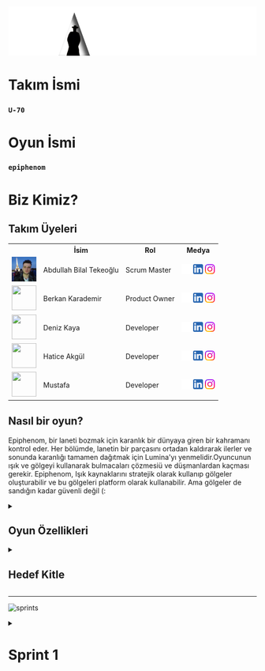  <html>
  <body>

  ![zaten](bootcampFiles/general/headers/epiphenom2.png)
  
   # **Takım İsmi**
   ### **`U-70`**

  # **Oyun İsmi**

  ### **`epiphenom`**

  # Biz Kimiz?

  ## Takım Üyeleri

  <table>
    <tr>
      <th></th>
      <th>İsim</th>
      <th>Rol</th>
      <th>Medya</th>
    </tr>
    <tr>
      <td><img src="bootcampFiles/general/squarepics/bilal.png" width="50" height="50" /></td>
      <td>Abdullah Bilal Tekeoğlu</td>
      <td>Scrum Master</td>
      <td>
        <a href="https://github.com/sensaye" target="_blank"><img src="bootcampFiles/general/social/github.png" width="20" height="20"/></a>
        <a href="https://www.linkedin.com/in/abdullah-bilal-tekeo%C4%9Flu-964128199/" target="_blank" ><img src="bootcampFiles/general/social/linkedin.png" width="20" height="20" /></a>
        <a href="https://www.instagram.com/abilateq/" target="_blank"><img src="bootcampFiles/general/social/instagram.png" width="20" height="20" /></a>
      </td>
    </tr>
    <tr>
      <td><img src="bootcampFiles/general/squarepics/arda.png" width="50" height="50" /></td>
      <td>Berkan Karademir</td>
      <td>Product Owner</td>
      <td>
        <a href="https://github.com/" target="_blank"><img src="bootcampFiles/general/social/github.png" width="20" height="20"/></a>
        <a href="https://www.linkedin.com/" target="_blank"><img src="bootcampFiles/general/social/linkedin.png" width="20" height="20" /></a>
        <a href="https://www.instagram.com/" target="_blank"><img src="bootcampFiles/general/social/instagram.png" width="20" height="20" /></a>
      </td>
    </tr>
    <tr>
      <td><img src="bootcampFiles/general/squarepics/hazal.png" width="50" height="50" /></td>
      <td>Deniz Kaya</td>
      <td>Developer</td>
      <td>
        <a href="https://github.com/" target="_blank"><img src="bootcampFiles/general/social/github.png" width="20" height="20"/></a>
        <a href="https://www.linkedin.com/" target="_blank"><img src="bootcampFiles/general/social/linkedin.png" width="20" height="20" /></a>
        <a href="https://www.instagram.com/" target="_blank"><img src="bootcampFiles/general/social/instagram.png" width="20" height="20" /></a>
      </td>
       <tr>
      <td><img src="bootcampFiles/general/squarepics/hatice.png" width="50" height="50" /></td>
      <td>Hatice Akgül</td>
      <td>Developer</td>
      <td>
        <a href="https://github.com/haticeeakgull" target="_blank"><img src="bootcampFiles/general/social/github.png" width="20" height="20"/></a>
        <a href="https://www.linkedin.com/in/haticeeakgüll/" target="_blank" ><img src="bootcampFiles/general/social/linkedin.png" width="20" height="20" /></a>
        <a href="https://www.instagram.com/h.akgl_/?next=%2Fabilateq%2F"_blank"><img src="bootcampFiles/general/social/instagram.png" width="20" height="20" /></a>
      </td>
         <tr>
      <td><img src="bootcampFiles/general/squarepics/hatice.png" width="50" height="50" /></td>
      <td>Mustafa</td>
      <td>Developer</td>
      <td>
        <a href="x" target="_blank"><img src="bootcampFiles/general/social/github.png" width="20" height="20"/></a>
        <a href="x" target="_blank" ><img src="bootcampFiles/general/social/linkedin.png" width="20" height="20" /></a>
        <a href="x"><img src="bootcampFiles/general/social/instagram.png" width="20" height="20" /></a>
      </td>
    </tr>
    <!--
    <tr>
      <td><img src="bootcampFiles/general/squarepics/merve.png" width="50" height="50" /></td>
      <td>Unknown</td>
      <td>Developer</td>
      <td>
        <a href="https://github.com/" target="_blank"><img src="bootcampFiles/general/social/github.png" width="20" height="20"/></a>
        <a href="https://www.linkedin.com/" target="_blank"><img src="bootcampFiles/general/social/linkedin.png" width="20" height="20" /></a>
        <a href="https://www.instagram.com/" target="_blank"><img src="bootcampFiles/general/social/instagram.png" width="20" height="20" /></a>
      </td>
    </tr>
    <tr>
      <td><img src="bootcampFiles/general/squarepics/onur.png" width="50" height="50" /></td>
      <td>Unknown</td>
      <td>Developer</td>
      <td>
        <a href="https://github.com/" target="_blank"><img src="bootcampFiles/general/social/github.png" width="20" height="20"/></a>
        <a href="https://www.linkedin.com/" target="_blank"><img src="bootcampFiles/general/social/linkedin.png" width="20" height="20" /></a>
        <a href="https://www.instagram.com/" target="_blank"><img src="bootcampFiles/general/social/instagram.png" width="20" height="20" /></a>
      </td>
    -->
  </tr>
  </table>





  ## Nasıl bir oyun?
  Epiphenom, bir laneti bozmak için karanlık bir dünyaya giren bir kahramanı kontrol eder. Her bölümde, lanetin bir parçasını ortadan kaldırarak ilerler ve sonunda karanlığı tamamen dağıtmak için Lumina'yı yenmelidir.Oyuncunun ışık ve gölgeyi kullanarak bulmacaları çözmesiü ve düşmanlardan kaçması gerekir. Epiphenom, Işık kaynaklarını stratejik olarak kullanıp gölgeler oluşturabilir ve bu gölgeleri platform olarak kullanabilir. Ama gölgeler de sandığın kadar güvenli değil (:

  <details>
    <summary><h2>Oyun Özellikleri</h2></summary>
  <ul>
  <li>3D</li>
  <li>CO-OP</li>
  <li>Gameanalytics</li>
  </ul>
    
  <h3>Oyun Mekanikleri:</h3>
  <ol>
    <li>Epiphenom ışık kaynaklarını kullanarak kendisine platform oluşturabilir.</li>
    <li>Epi(ışık) karakter bölünerek farklı açılardan ışık oluşturur. Böylece nesnelerden oluşacak gölgelerle enom(gölge) için platform oluşturabilir.</li>
    <li>Epi(ışık) gölge alanlarda kalamaz, kalırsa hasar alır ve zayıflar. Aynı şekilde enom(gölge) aydınlık alanlarda varolamaz.</li>
    <li>Epi(ışık) çevredeki ışık kaynaklarını aşırı yükleyerek bünyesine katabilir ve güçlenebilir. Aşırı yüklenme halinde ulti özelliği aktif olur(kararlaştırılmadı).</li>
    <li>Enom(gölge) etraf ne kadar karanlıksa o kadar güçlüdür. Ortam çok karanlık olduğunda zifir özelliği aktif olur. Böylece karanlığı somutlaştırarak yeni nesneler oluşturabilir.</li>
  </ol>
    
    
  </details>

  <details>
    <summary><h2>Hedef Kitle</h2></summary>
    <p>Her yaştan oyuncu kitlesi.</p>
    <p>Platform oyuncuları.</p>
    <p>Çiftler.</p>
    <p>İki kişilik oyun grupları.</p>
  </details>

  --- 

  ![sprints](bootcampFiles/general/headers/sprints.png)

  <details>
    <summary><h1>Sprint 1</h1></summary>


  <details>
    <summary><h3>Sprint 1 - Sprint Board Update</h3></summary>
    
   ![image](https://github.com/sensaye/epiphenom/assets/103825788/fa36393c-b5a1-46ba-8cb9-dd156930eae5)



  <details>
    <summary><h3>Sprint 1 Screenshots</h3></summary>
    
![Ekran görüntüsü 2024-07-08 114009](https://github.com/sensaye/epiphenom/assets/103825788/3a07a696-64df-41eb-8a5a-8cc8202901c3)

![Ekran görüntüsü 2024-07-08 113946](https://github.com/sensaye/epiphenom/assets/103825788/a544cce2-eaae-4f6e-977f-a512254f104f)

![Ekran görüntüsü 2024-07-08 113916](https://github.com/sensaye/epiphenom/assets/103825788/fa615df1-e053-4d02-bf12-db1fee819140)

![Ekran görüntüsü 2024-07-08 113909](https://github.com/sensaye/epiphenom/assets/103825788/a1e06ec8-4e9d-416d-843b-f48c8855604e)

![Ekran görüntüsü 2024-07-08 113848](https://github.com/sensaye/epiphenom/assets/103825788/9779a50c-8778-4d70-a634-d3b3e3cabfef)




   
    
  </details>

  


  - **Sprint Notları**:
    
    - Proje yönetimi için `Trello` kullanılacak.

    - İletişim `Discord` aracılığıyla sağlanacak.

    - Oyun `URP` modülünde geliştirilecek.

    - Grafik stili `Stylized Realistic` olacak.

    - Oyun `CO-OP` olacak.

  - **Tahmin edilen tamamlanacak puan**: 80 points
  - **Puanlama mantığı**: `(250 puan tamamlanacak.)` İlk sprint için belirlenmiş puan 80'dir.
  - **Daily Scrum Screenshots**: ![image](https://github.com/sensaye/epiphenom/assets/103825788/79fb307a-9a1e-4244-b059-b382b703ad2f)
  - ![image](https://github.com/sensaye/epiphenom/assets/103825788/464ade74-5e04-49e1-a74c-51c92c324c16)
  - ![image](https://github.com/sensaye/epiphenom/assets/103825788/416db891-157f-4a58-8b6c-7b85d1f1bbff)
  -![image](https://github.com/sensaye/epiphenom/assets/103825788/a200f6af-f2ba-45bd-a752-3d3b66049d73)
![image](https://github.com/sensaye/epiphenom/assets/103825788/33e68879-60ca-412a-b1cb-f29a452eef2e)
![image](https://github.com/sensaye/epiphenom/assets/103825788/72b012ce-a53f-4747-bfae-7293f561b984)
![image](https://github.com/sensaye/epiphenom/assets/103825788/ccf6f992-7cfe-4b07-9c7f-fb5915b8ad65)
![image](https://github.com/sensaye/epiphenom/assets/103825788/8e86cbc8-2334-4d93-b952-a1affd1f5740)
![image](https://github.com/sensaye/epiphenom/assets/103825788/0d2454d2-f55b-43be-8496-536871d6ed4f)









  - **Product Backlog URL**
    - [Product Backlog URL -> Grup Yetmiş | Trello](https://trello.com/b/3v0my4Jf/grup-yetmi%C5%9F)
     
  - **Sprint Değerlendirmesi:**
  - Oyunun ilk aşamada çift karakter ve tek oyunculu olmasına karar verildi.
    
  - Multiplayer oyun tarzını diğer sprintlerde bir daha gözden geçirme kararı alındı.
    
  - Oyunun dizayan stilinin "stylized realistic" olması kararlaştırıldı

   
    

    

  - **Sprint Değerlendirme Katılımcıları:** `Hatice AKGÜL`, `Abdullah Bilal Tekeoğlu`, `Berkan Karademir `, `Muhammed Mustafa Temel `, `Deniz Kaya`
  
  - **Sprint Retrospective:**
  - Map tasarımı ve karakterlerin tasarımının tamamalanması üzerine yoğunlaşma kararı alındı.

  - Tasarım konusunda Bilal ile birlikte çalışacak bir tasarımcı belirlendi.

  - Karakter hareket ve özellik değiştirme mekanikleri tamamlandı.

  - Takım üyelerinin gelecek sprintlerde daha aktif olması kararı alındı.




 <details>
    <summary><h1>Sprint 2</h1></summary>

   
<details>
    <summary><h3>Sprint 2 - Sprint Board Update</h3></summary>
  
   ![image](https://github.com/user-attachments/assets/3404bc22-9a1c-4f3f-9380-0ec2cb002589)



 <details>
    <summary><h3>Sprint 2 Screenshots</h3></summary>   
   
![Ekran görüntüsü 2024-07-20 174902](https://github.com/user-attachments/assets/f65bbf48-7e46-4e58-ad5a-233b3326c865)
   
![Ekran görüntüsü 2024-07-20 174914](https://github.com/user-attachments/assets/fcf4b7e8-5ec1-4431-a720-2bf5bb7f642c)

   

 
 - **Tahmin edilen tamamlanacak puan**: 80 points
- **Puanlama mantığı**: `(250 puan tamamlanacak.)` İkinci sprint için belirlenmiş puan 80'dir.
- **Daily Scrum Screenshots**:
- ![Ekran görüntüsü 2024-07-20 133449](https://github.com/user-attachments/assets/e5414f5d-10fb-4975-a497-e2cf14ea7831)
- ![Ekran görüntüsü 2024-07-20 133516](https://github.com/user-attachments/assets/5f32ab72-52f1-4e0e-be16-77791357de30)
- ![Ekran görüntüsü 2024-07-20 133609](https://github.com/user-attachments/assets/8de4b482-c5b3-472b-8c62-7ae89a6c3460)
- ![Ekran görüntüsü 2024-07-20 133650](https://github.com/user-attachments/assets/df5bd0e6-96e4-4bb4-9f49-966c7a0c2d5a)
- ![Ekran görüntüsü 2024-07-20 133733](https://github.com/user-attachments/assets/f3c615d1-79db-47c1-921f-03ed600e48b0)
- ![Ekran görüntüsü 2024-07-20 133751](https://github.com/user-attachments/assets/f53e5202-0972-4f9e-a784-2ae35581bd54)
- ![Ekran görüntüsü 2024-07-20 133832](https://github.com/user-attachments/assets/95d80723-dc36-4fca-8dd8-6aa8e67d8f22)
- ![Ekran görüntüsü 2024-07-20 133909](https://github.com/user-attachments/assets/950d5fbb-bfce-4059-bc26-61fc06896932)
- ![Ekran görüntüsü 2024-07-20 133927](https://github.com/user-attachments/assets/1eb63448-5dfa-437b-b812-a060e4dd03b0)
- ![Ekran görüntüsü 2024-07-20 133953](https://github.com/user-attachments/assets/cd3874ea-00a6-4e59-ae55-0de44915d0b3)
- ![Ekran görüntüsü 2024-07-20 134022](https://github.com/user-attachments/assets/c194ad72-e5fe-417f-b628-927a1bb4bab7)
- ![Ekran görüntüsü 2024-07-20 134041](https://github.com/user-attachments/assets/f2f5494f-b74b-434a-b527-9e3868442285)
- ![Ekran görüntüsü 2024-07-20 134106](https://github.com/user-attachments/assets/faae597a-312a-4445-85c3-a6489a2e7e71)
- ![Ekran görüntüsü 2024-07-20 133157](https://github.com/user-attachments/assets/29632cc3-452b-4413-a8b2-1c9d7d70fc46)
- ![Ekran görüntüsü 2024-07-20 133222](https://github.com/user-attachments/assets/77f4c8e6-ffc6-43d2-a731-5cbccf554f27)
- ![Ekran görüntüsü 2024-07-20 133249](https://github.com/user-attachments/assets/4ba560ed-3fce-4cf0-9fd1-f30dc1bb4e81)
- ![Ekran görüntüsü 2024-07-20 133321](https://github.com/user-attachments/assets/19baf403-30a1-4016-888f-ea0f45a84f98)







  




















- **Product Backlog URL:** https://trello.com/b/TqOzpy5O/u-70-sprint2
- **Sprint Değerlendirmesi:**
- Oyunun ışık karakter özelliğine yoğunlaşma kararı alındı.
  
- Işık toplama mekanikleri tamamlandı.
  
- level dizayn üstünde yoğunlaşıldı.
- **Sprint Değerlendirme Katılımcıları:** `Hatice AKGÜL`, `Abdullah Bilal Tekeoğlu`, `Berkan Karademir `, `Muhammed Mustafa Temel `, `Deniz Kaya`
- **Sprint Retrospective:**
- Map tasarımındaki ve oyunun mantığındaki eksikliklerin giderilmesi kararı alındı.
- Gölge karaktere ağırlık verme kararına varıldı.
- Takım üyelerinin daha aktif olmasına ve daha yoğun çalışma yapılmasına karar verildi.


